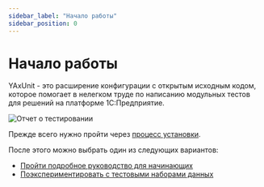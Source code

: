 ```yaml
---
sidebar_label: "Начало работы"
sidebar_position: 0
---
```


# Начало работы

YAxUnit - это расширение конфигурации с открытым исходным кодом, которое помогает в нелегком труде по написанию модульных тестов для решений на платформе 1С:Предприятие.

![Отчет о тестировании](../images/report-ui.png)

Прежде всего нужно пройти через [процесс установки](install.md).

После этого можно выбрать один из следующих вариантов:

- [Пройти подробное руководство для начинающих](tutorial.md)
- [Поэкспериментировать с тестовыми наборами данных](example-datasets/ontime.md)
